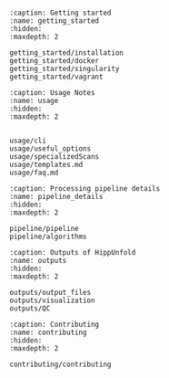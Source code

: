 
```{include} ../README.md
```


```{toctree}
:caption: Getting started
:name: getting_started
:hidden:
:maxdepth: 2

getting_started/installation
getting_started/docker
getting_started/singularity
getting_started/vagrant
```



```{toctree}
:caption: Usage Notes
:name: usage
:hidden:
:maxdepth: 2


usage/cli
usage/useful_options
usage/specializedScans
usage/templates.md
usage/faq.md
```


```{toctree}
:caption: Processing pipeline details
:name: pipeline_details
:hidden:
:maxdepth: 2

pipeline/pipeline
pipeline/algorithms
```



```{toctree}
:caption: Outputs of HippUnfold
:name: outputs
:hidden:
:maxdepth: 2

outputs/output_files
outputs/visualization
outputs/QC
```



```{toctree}
:caption: Contributing
:name: contributing
:hidden:
:maxdepth: 2

contributing/contributing
```


